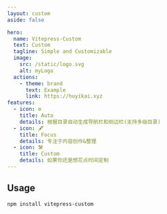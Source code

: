 ```yaml
---
layout: custom
aside: false

hero:
  name: Vitepress-Custom
  text: Custom
  tagline: Simple and Customizable
  image:
    src: /static/logo.svg
    alt: myLogo
  actions:
    - theme: brand
      text: Example
      link: https://huyikai.xyz
features:
  - icon: ⚙️
    title: Auto
    details: 根据目录自动生成导航栏和侧边栏(支持多级目录)
  - icon: 🖋
    title: Focus
    details: 专注于内容创作&整理
  - icon: 🛠
    title: Custom
    details: 如果你还是想花点时间定制
---
```


## Usage
```shell
npm install vitepress-custom
```

<script setup>
  import {useData} from 'vitepress';
  import test from "@theme"
</script>